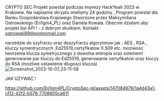 CRYPTO SEC 
Projekt powstal podczas imprezy HackYeah 2023 w Krakowie. Na napisanie skryptu mielismy 24 godziny ,
Program powstal dla Banku Gospodarstwa Krajowego 
Stworzone przez Maksymiliana Ostrowskiego (En1gm4_PL) oraz Daniela Kowala. 
Obecnie dzialam aby projekt byl API ! - z dobrym skutkiem.
Kontakt: ostrowski99@protonmail.com



narzedzie do szyfrarzu oraz deszyfrarzu algorytmow jak : AES , RSA , kluczy symentrycznych ,Ed25519,certyfikatow X.509 etc. 
moziwosc tworzenia klucza symetrycznego z dowolna entropia oraz soleniem! 
generowanie par kluczy do Ed25519, generowanie certyfikatow oraz kluczy do RSA (mozliwe ustawienie dlugosci klucza)
![Screenshot_2023-10-07_23-11-58](https://github.com/En1gm4PL/CryptoSec-pl/assets/147084979/a671a027-876d-40a9-88d0-749d9629dfcf)

JAK UZYWAC ! 



https://github.com/En1gm4PL/CryptoSec-pl/assets/147084979/1a4d43a1-cf12-42f2-b578-7708605ca611

